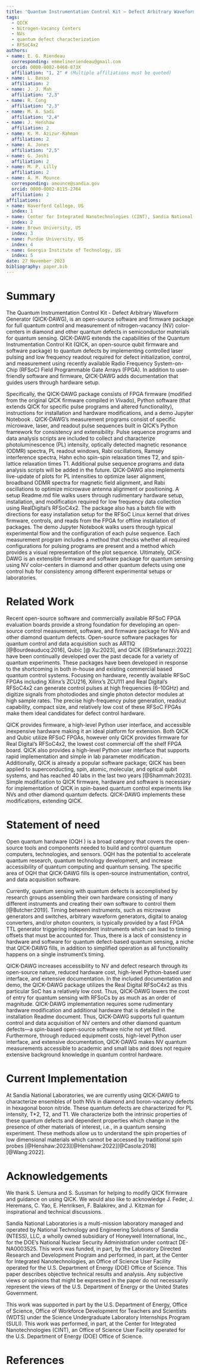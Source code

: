 ```yaml
---
title: 'Quantum Instrumentation Control Kit – Defect Arbitrary Waveform Generator (QICK-DAWG): A Quantum Sensing Control Framework for Quantum Defects'
tags:
  - QICK
  - Nitrogen-Vacancy Centers
  - NVs 
  - quantum defect characterization
  - RFSoC4x2
authors:
- name: E. G. Riendeau
  corresponding: emmelineriendeau@gmail.com
  orcid: 0000-0002-0460-873X
  affiliation: "1, 2" # (Multiple affiliations must be quoted)
- name: L. Basso
  affiliation: 2
- name: J. J. Mah
  affiliation: "2,3"
- name: R. Cong
  affiliation: "2,3" 
- name: M. A. Sadi
  affiliation: "2,4"
- name: J. Henshaw
  affiliation: 2 
- name: K. M. Azizur-Rahman
  affiliation: 2 
- name: A. Jones 
  affiliation: "2,5"
- name: G. Joshi
  affiliation: 2 
- name: M. P. Lilly
  affiliation: 2 
- name: A. M. Mounce
  corresponding: amounce@sandia.gov
  orcid: 0000-0002-8115-2764
  affiliation: 2 
affiliations:
- name: Haverford College, US
  index: 1
- name: Center for Integrated Nanotechnologies (CINT), Sandia National Laboratories, US
  index: 2
- name: Brown University, US
  index: 3
- name: Purdue University, US
  index: 4
- name: Georgia Institute of Technology, US
  index: 5
date: 27 November 2023
bibliography: paper.bib       
---
```


# Summary	
The Quantum Instrumentation Control Kit - Defect Arbitrary Waveform Generator (QICK-DAWG), is an open-source software and firmware package for full quantum control and measurement of nitrogen-vacancy (NV) color-centers in diamond and other quantum defects in semiconductor materials for quantum sensing. QICK-DAWG extends the capabilities of the Quantum Instrumentation Control Kit (QICK, an open-source qubit firmware and software package) to quantum defects by implementing controlled laser pulsing and low frequency readout required for defect initialization, control, and measurement using recently available Radio Frequency System-on-Chip (RFSoC) Field Programmable Gate Arrays (FPGA). In addition to user-friendly software and firmware, QICK-DAWG adds documentation that guides users through hardware setup.  

Specifically, the QICK-DAWG   package consists of FPGA firmware (modified from the original QICK firmware compiled in Vivado), Python software (that extends QICK for specific pulse programs and altered functionality), instructions for installation and hardware modifications, and a demo Jupyter Notebook . QICK-DAWG’s measurement programs consist of specific microwave, laser, and readout pulse sequences built in QICK’s Python framework for consistency and extensibility. Pulse sequence programs and data analysis scripts are included to collect and characterize photoluminescence (PL) intensity, optically detected magnetic resonance (ODMR) spectra, PL readout windows, Rabi oscillations, Ramsey interference spectra, Hahn echo spin-spin relaxation times T2, and spin-lattice relaxation times T1. Additional pulse sequence programs and data analysis scripts will be added in the future. QICK-DAWG also implements live-update of plots for PL intensities to optimize laser alignment, broadband ODMR spectra for magnetic field alignment, and Rabi oscillations to optimize microwave antenna alignment or positioning. A setup Readme.md file walks users through rudimentary hardware setup, installation, and modification required for low frequency data collection using RealDigital’s RFSoC4x2. The package also has a batch file with directions for easy installation setup for the RFSoC Linux kernel that drives firmware, controls, and reads from the FPGA for offline installation of packages. The demo Jupyter Notebook  walks users through typical experimental flow and the configuration of each pulse sequence. Each measurement program includes a method that checks whether all required configurations for pulsing programs are present and a method which provides a visual representation of the plot sequence. Ultimately, QICK-DAWG is an extensible firmware and software package for quantum sensing using NV color-centers in diamond and other quantum defects using one control hub for consistency among different experimental setups or laboratories.

# Related Work

Recent open-source software and commercially available RFSoC FPGA   evaluation boards provide a strong foundation for developing an open-source control measurement, software, and firmware package for NVs and other diamond quantum defects. Open-source software packages for quantum control and data acquisition such as ARTIQ [@Bourdeauducq:2016], Qubic  [@ Xu:2023], and QICK [@Stefanazzi:2022] have been continually developed over the past decade for a variety of quantum experiments. These packages have been developed in response to the shortcoming in both in-house and existing commercial based quantum control systems. Focusing on hardware, recently available RFSoC FPGAs including Xilinx’s ZCU216, Xilinx’s ZCU111 and Real Digital’s RFSoC4x2 can generate control pulses at high frequencies (6–10GHz) and digitize signals from photodiodes and single photon detector modules at high sample rates. The precise high-frequency pulse generation, readout capability, compact size, and relatively low cost of these RFSoC FPGAs make them ideal candidates for defect control hardware.

QICK provides firmware, a high-level Python user interface, and accessible inexpensive hardware making it an ideal platform for extension. Both QICK and Qubic     utilize RFSoC FPGAs, however only QICK provides firmware for Real Digital’s RFSoC4x2, the lowest cost commercial off the shelf FPGA board. QICK also provides a high-level Python user interface that supports rapid implementation and simple in lab parameter modification  .   Additionally, QICK is already a popular software package; QICK has been applied to superconducting, spin, atomic, molecular, and optical qubit systems, and has reached 40 labs in the last two years [@Shammah:2023]. Simple modification to QICK firmware, hardware and software is necessary for implementation of QICK in spin-based quantum control experiments like NVs and other diamond quantum defects. QICK-DAWG implements these modifications, extending QICK.  



# Statement of need
Open quantum hardware (OQH ) is a broad category that covers the open-source tools and components needed to build and control quantum computers, technologies, and sensors. OQH has the potential to accelerate quantum research, quantum technology development, and increase accessibility of quantum computing and quantum sensing. The specific area of OQH that QICK-DAWG fills is open-source instrumentation, control, and data acquisition software.

Currently, quantum sensing with quantum defects is accomplished by research groups assembling their own hardware consisting of many different instruments and creating their own software to control them [@Butcher:2019]. Timing between instruments, such as microwave generators and switches, arbitrary waveform generators, digital to analog converters, and/or photon counters, is typically provided by a fast FPGA TTL generator triggering independent instruments which can lead to timing offsets that must be accounted for. Thus, there is a lack of consistency in hardware and software for quantum defect-based quantum sensing, a niche that QICK-DAWG fills, in addition to simplified operation as all functionality happens on a single instrument’s timing.

QICK-DAWG increases accessibility to NV and defect research through its open-source nature, reduced hardware cost, high-level Python-based user interface, and extensive documentation. In the included documentation and demo, the QICK-DAWG package utilizes the Real Digital RFSoC4x2 as this particular SoC has a relatively low cost. Thus, QICK-DAWG lowers the cost of entry for quantum sensing with RFSoCs by as much as an order of magnitude. QICK-DAWG implementation requires some rudimentary hardware modification and additional hardware that is detailed in the installation Readme document. Thus, QICK-DAWG supports full quantum control and data acquisition of NV centers and other diamond quantum defects—a spin-based open-source software niche not yet filled. Furthermore, through reduced equipment costs, high-level Python user interface, and extensive documentation, QICK-DAWG makes NV quantum measurements accessible to academic and small labs and does not require extensive background knowledge in quantum control hardware.

# Current Implementation

At Sandia National Laboratories, we are currently using QICK-DAWG to characterize ensembles of both NVs in diamond and boron-vacancy defects in hexagonal boron nitride. These quantum defects are characterized for PL intensity, T*2, T2, and T1. We characterize both the intrinsic properties of these quantum defects and dependent properties which change in the presence of other materials of interest, i.e., in a quantum sensing experiment. These methods allow us to understand the spin properties of low dimensional materials which cannot be accessed by traditional spin probes [@Henshaw:2023][@Henshaw:2022][@Casola:2018][@Wang:2022].


# Acknowledgements

We thank S. Uemura and S. Sussman for helping to modify QICK firmware and guidance on using QICK. We would also like to acknowledge J. Feder, J. Heremans, C. Yao, E. Henriksen, F. Balakirev, and J. Kitzman for inspirational and technical discussions. 

Sandia National Laboratories is a multi-mission laboratory managed and operated by National Technology and Engineering Solutions of Sandia (NTESS), LLC, a wholly owned subsidiary of Honeywell International, Inc., for the DOE’s National Nuclear Security Administration under contract DE-NA0003525. This work was funded, in part, by the Laboratory Directed Research and Development Program and performed, in part, at the Center for Integrated Nanotechnologies, an Office of Science User Facility operated for the U.S. Department of Energy (DOE) Office of Science. This paper describes objective technical results and analysis. Any subjective views or opinions that might be expressed in the paper do not necessarily represent the views of the U.S. Department of Energy or the United States Government.

This work was supported in part by the U.S. Department of Energy, Office of Science, Office of Workforce Development for Teachers and Scientists (WDTS) under the Science Undergraduate Laboratory Internships Program (SULI). This work was performed, in part, at the Center for Integrated Nanotechnologies (CINT), an Office of Science User Facility operated for the U.S. Department of Energy (DOE) Office of Science.



# References

